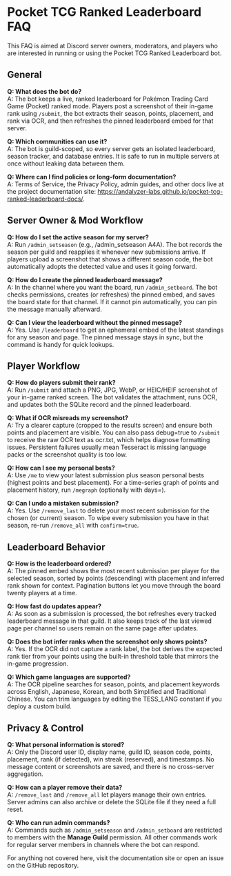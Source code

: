 # Pocket TCG Ranked Leaderboard FAQ

This FAQ is aimed at Discord server owners, moderators, and players who are interested in running or using the Pocket TCG Ranked Leaderboard bot.

## General

**Q: What does the bot do?**  
A: The bot keeps a live, ranked leaderboard for Pokémon Trading Card Game (Pocket) ranked mode. Players post a screenshot of their in-game rank using <code>/submit</code>, the bot extracts their season, points, placement, and rank via OCR, and then refreshes the pinned leaderboard embed for that server.

**Q: Which communities can use it?**  
A: The bot is guild-scoped, so every server gets an isolated leaderboard, season tracker, and database entries. It is safe to run in multiple servers at once without leaking data between them.

**Q: Where can I find policies or long-form documentation?**  
A: Terms of Service, the Privacy Policy, admin guides, and other docs live at the project documentation site: <https://andalyzer-labs.github.io/pocket-tcg-ranked-leaderboard-docs/>.

## Server Owner & Mod Workflow

**Q: How do I set the active season for my server?**  
A: Run <code>/admin_setseason</code> (e.g., /admin_setseason A4A). The bot records the season per guild and reapplies it whenever new submissions arrive. If players upload a screenshot that shows a different season code, the bot automatically adopts the detected value and uses it going forward.

**Q: How do I create the pinned leaderboard message?**  
A: In the channel where you want the board, run <code>/admin_setboard</code>. The bot checks permissions, creates (or refreshes) the pinned embed, and saves the board state for that channel. If it cannot pin automatically, you can pin the message manually afterward.

**Q: Can I view the leaderboard without the pinned message?**  
A: Yes. Use <code>/leaderboard</code> to get an ephemeral embed of the latest standings for any season and page. The pinned message stays in sync, but the command is handy for quick lookups.

## Player Workflow

**Q: How do players submit their rank?**  
A: Run <code>/submit</code> and attach a PNG, JPG, WebP, or HEIC/HEIF screenshot of your in-game ranked screen. The bot validates the attachment, runs OCR, and updates both the SQLite record and the pinned leaderboard.

**Q: What if OCR misreads my screenshot?**  
A: Try a clearer capture (cropped to the results screen) and ensure both points and placement are visible. You can also pass debug=true to <code>/submit</code> to receive the raw OCR text as ocr.txt, which helps diagnose formatting issues. Persistent failures usually mean Tesseract is missing language packs or the screenshot quality is too low.

**Q: How can I see my personal bests?**  
A: Use <code>/me</code> to view your latest submission plus season personal bests (highest points and best placement). For a time-series graph of points and placement history, run <code>/megraph</code> (optionally with days=<N>).

**Q: Can I undo a mistaken submission?**  
A: Yes. Use <code>/remove_last</code> to delete your most recent submission for the chosen (or current) season. To wipe every submission you have in that season, re-run <code>/remove_all</code> with <code>confirm=true</code>.

## Leaderboard Behavior

**Q: How is the leaderboard ordered?**  
A: The pinned embed shows the most recent submission per player for the selected season, sorted by points (descending) with placement and inferred rank shown for context. Pagination buttons let you move through the board twenty players at a time.

**Q: How fast do updates appear?**  
A: As soon as a submission is processed, the bot refreshes every tracked leaderboard message in that guild. It also keeps track of the last viewed page per channel so users remain on the same page after updates.

**Q: Does the bot infer ranks when the screenshot only shows points?**  
A: Yes. If the OCR did not capture a rank label, the bot derives the expected rank tier from your points using the built-in threshold table that mirrors the in-game progression.

**Q: Which game languages are supported?**  
A: The OCR pipeline searches for season, points, and placement keywords across English, Japanese, Korean, and both Simplified and Traditional Chinese. You can trim languages by editing the TESS_LANG constant if you deploy a custom build.

## Privacy & Control

**Q: What personal information is stored?**  
A: Only the Discord user ID, display name, guild ID, season code, points, placement, rank (if detected), win streak (reserved), and timestamps. No message content or screenshots are saved, and there is no cross-server aggregation.

**Q: How can a player remove their data?**  
A: <code>/remove_last</code> and <code>/remove_all</code> let players manage their own entries. Server admins can also archive or delete the SQLite file if they need a full reset.

**Q: Who can run admin commands?**  
A: Commands such as <code>/admin_setseason</code> and <code>/admin_setboard</code> are restricted to members with the **Manage Guild** permission. All other commands work for regular server members in channels where the bot can respond.

For anything not covered here, visit the documentation site or open an issue on the GitHub repository.
